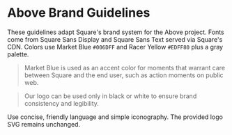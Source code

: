 # Above Brand Guidelines

These guidelines adapt Square's brand system for the Above project. Fonts come from Square Sans Display and Square Sans Text served via Square's CDN. Colors use Market Blue `#006DFF` and Racer Yellow `#EDFF80` plus a gray palette.

> Market Blue is used as an accent color for moments that warrant care between Square and the end user, such as action moments on public web.

> Our logo can be used only in black or white to ensure brand consistency and legibility.

Use concise, friendly language and simple iconography. The provided logo SVG remains unchanged.
